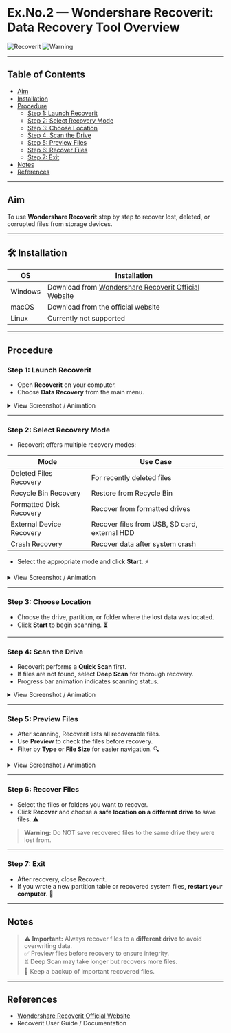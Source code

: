 # Ex.No.2 — Wondershare Recoverit: Data Recovery Tool Overview

![Recoverit](https://img.shields.io/badge/Recoverit-Latest-green)
![Warning](https://img.shields.io/badge/⚠️-Important-red)

---

## Table of Contents
- [Aim](#aim)
- [Installation](#installation)
- [Procedure](#procedure)
  - [Step 1: Launch Recoverit](#step-1-launch-recoverit)
  - [Step 2: Select Recovery Mode](#step-2-select-recovery-mode)
  - [Step 3: Choose Location](#step-3-choose-location)
  - [Step 4: Scan the Drive](#step-4-scan-the-drive)
  - [Step 5: Preview Files](#step-5-preview-files)
  - [Step 6: Recover Files](#step-6-recover-files)
  - [Step 7: Exit](#step-7-exit)
- [Notes](#notes)
- [References](#references)

---

## Aim
To use **Wondershare Recoverit** step by step to recover lost, deleted, or corrupted files from storage devices.  

---

## 🛠️ Installation
| OS | Installation |
|----|--------------|
| Windows | Download from [Wondershare Recoverit Official Website](https://recoverit.wondershare.com/) |
| macOS | Download from the official website |
| Linux | Currently not supported |

---

## Procedure

### Step 1: Launch Recoverit
- Open **Recoverit** on your computer.  
- Choose **Data Recovery** from the main menu.  

<details>
<summary>View Screenshot / Animation</summary>
<img src="../assets/rec1.png" alt="Recoverit Launch" width="600">
</details>

---

### Step 2: Select Recovery Mode
- Recoverit offers multiple recovery modes:  

| Mode | Use Case |
|------|----------|
| Deleted Files Recovery | For recently deleted files |
| Recycle Bin Recovery | Restore from Recycle Bin |
| Formatted Disk Recovery | Recover from formatted drives |
| External Device Recovery | Recover files from USB, SD card, external HDD |
| Crash Recovery | Recover data after system crash |

- Select the appropriate mode and click **Start**. ⚡

<details>
<summary>View Screenshot / Animation</summary>
<img src="../assets/rec2.png" alt="Select Recovery Mode" width="600">
</details>

---

### Step 3: Choose Location
- Choose the drive, partition, or folder where the lost data was located.  
- Click **Start** to begin scanning. ⏳


---

### Step 4: Scan the Drive
- Recoverit performs a **Quick Scan** first.  
- If files are not found, select **Deep Scan** for thorough recovery.  
- Progress bar animation indicates scanning status.  

<details>
<summary>View Screenshot / Animation</summary>
<img src="../assets/rec4.png" alt="Scan Progress Animation" width="600">
</details>

---

### Step 5: Preview Files
- After scanning, Recoverit lists all recoverable files.  
- Use **Preview** to check the files before recovery.  
- Filter by **Type** or **File Size** for easier navigation. 🔍

<details>
<summary>View Screenshot / Animation</summary>
<img src="../assets/rec3.png" alt="Preview Files Animation" width="600">
</details>

---

### Step 6: Recover Files
- Select the files or folders you want to recover.  
- Click **Recover** and choose a **safe location on a different drive** to save files. ⚠️  
> **Warning:** Do NOT save recovered files to the same drive they were lost from.  

---

### Step 7: Exit
- After recovery, close Recoverit.  
- If you wrote a new partition table or recovered system files, **restart your computer**. 🔄

---

## Notes
> ⚠ **Important:** Always recover files to a **different drive** to avoid overwriting data.  
> ✅ Preview files before recovery to ensure integrity.  
> ⏳ Deep Scan may take longer but recovers more files.  
> 💾 Keep a backup of important recovered files.

---

## References
- [Wondershare Recoverit Official Website](https://recoverit.wondershare.com/)  
- Recoverit User Guide / Documentation
